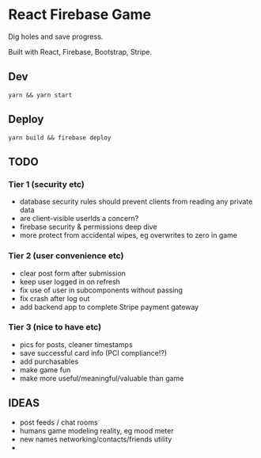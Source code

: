 # React Firebase Game

Dig holes and save progress.

Built with React, Firebase, Bootstrap, Stripe.

## Dev

```
yarn && yarn start
```

## Deploy

```
yarn build && firebase deploy
```

## TODO

### Tier 1 (security etc)

- database security rules should prevent clients from reading any private data
- are client-visible userIds a concern?
- firebase security & permissions deep dive
- more protect from accidental wipes, eg overwrites to zero in game

### Tier 2 (user convenience etc)

- clear post form after submission
- keep user logged in on refresh
- fix use of user in subcomponents without passing
- fix crash after log out
- add backend app to complete Stripe payment gateway

### Tier 3 (nice to have etc)

- pics for posts, cleaner timestamps
- save successful card info (PCI compliance!?)
- add purchasables
- make game fun
- make more useful/meaningful/valuable than game

## IDEAS

- post feeds / chat rooms
- humans game modeling reality, eg mood meter
- new names networking/contacts/friends utility
-
